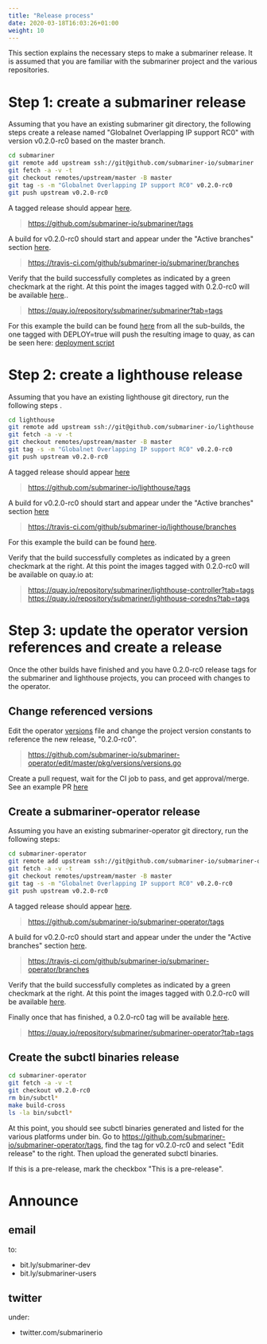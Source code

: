 ```yaml
---
title: "Release process"
date: 2020-03-18T16:03:26+01:00
weight: 10
---
```


This section explains the necessary steps to make a submariner release.
It is assumed that you are familiar with the submariner project and the various repositories.


# Step 1: create a submariner release


Assuming that you have an existing submariner git directory, the following steps create a release named "Globalnet Overlapping IP support RC0" with version v0.2.0-rc0 based on the master branch.

```bash
cd submariner
git remote add upstream ssh://git@github.com/submariner-io/submariner
git fetch -a -v -t
git checkout remotes/upstream/master -B master
git tag -s -m "Globalnet Overlapping IP support RC0" v0.2.0-rc0
git push upstream v0.2.0-rc0
```

A tagged release should appear [here](https://github.com/submariner-io/submariner/tags).

> https://github.com/submariner-io/submariner/tags

A build for v0.2.0-rc0 should start and appear under the "Active branches" section [here](https://travis-ci.com/github/submariner-io/submariner/branches).

> https://travis-ci.com/github/submariner-io/submariner/branches

Verify that the build successfully completes as indicated by a green checkmark at the right. At this point the images tagged with 0.2.0-rc0 will be available [here](https://quay.io/repository/submariner/submariner?tab=tags)..

> https://quay.io/repository/submariner/submariner?tab=tags

For this example the build can be found [here](https://travis-ci.com/github/submariner-io/submariner/builds/153943761) from all the sub-builds, the one tagged with DEPLOY=true will push the resulting image to quay, as can be seen here: [deployment script](https://travis-ci.com/github/submariner-io/submariner/jobs/299505392#L3417)




# Step 2: create a lighthouse release

Assuming that you have an existing lighthouse git directory, run the following steps .

```bash
cd lighthouse
git remote add upstream ssh://git@github.com/submariner-io/lighthouse
git fetch -a -v -t
git checkout remotes/upstream/master -B master
git tag -s -m "Globalnet Overlapping IP support RC0" v0.2.0-rc0
git push upstream v0.2.0-rc0
```

A tagged release should appear [here](https://github.com/submariner-io/lighthouse/tags)

> https://github.com/submariner-io/lighthouse/tags

A build for v0.2.0-rc0 should start and appear under the "Active branches" section [here](https://travis-ci.com/github/submariner-io/lighthouse/branches)

> https://travis-ci.com/github/submariner-io/lighthouse/branches

For this example the build can be found [here](https://travis-ci.com/github/submariner-io/lighthouse/builds/153946391).

Verify that the build successfully completes as indicated by a green checkmark at the right. At this point the images tagged with 0.2.0-rc0 will be available on quay.io at:

> https://quay.io/repository/submariner/lighthouse-controller?tab=tags
> https://quay.io/repository/submariner/lighthouse-coredns?tab=tags

<!-- TODO: Aswin: the openshift-coredns part -->

# Step 3: update the operator version references and create a release

Once the other builds have finished and you have 0.2.0-rc0 release tags for the submariner and lighthouse projects, you can proceed with changes to the operator.

## Change referenced versions

Edit the operator [versions](https://github.com/submariner-io/submariner-operator/edit/master/pkg/versions/versions.go) file and change the project version constants to reference the new release, "0.2.0-rc0".

> https://github.com/submariner-io/submariner-operator/edit/master/pkg/versions/versions.go

Create a pull request, wait for the CI job to pass, and get approval/merge. See an example PR [here](https://github.com/submariner-io/submariner-operator/pull/276)


## Create a submariner-operator release

Assuming you have an existing submariner-operator git directory, run the following steps:

```bash
cd submariner-operator
git remote add upstream ssh://git@github.com/submariner-io/submariner-operator
git fetch -a -v -t
git checkout remotes/upstream/master -B master
git tag -s -m "Globalnet Overlapping IP support RC0" v0.2.0-rc0
git push upstream v0.2.0-rc0
```


A tagged release should appear [here](https://github.com/submariner-io/submariner-operator/tags).

> https://github.com/submariner-io/submariner-operator/tags

A build for v0.2.0-rc0 should start and appear under the under the "Active branches" section [here](https://travis-ci.com/github/submariner-io/submariner-operator/branches).

> https://travis-ci.com/github/submariner-io/submariner-operator/branches

Verify that the build successfully completes as indicated by a green checkmark at the right.
At this point the images tagged with 0.2.0-rc0 will be available [here](https://quay.io/repository/submariner/submariner-operator?tab=tags).

Finally once that has finished, a 0.2.0-rc0 tag will be available [here](https://quay.io/repository/submariner/submariner-operator?tab=tags).

> https://quay.io/repository/submariner/submariner-operator?tab=tags


## Create the subctl binaries release


```bash
cd submariner-operator
git fetch -a -v -t
git checkout v0.2.0-rc0
rm bin/subctl*
make build-cross
ls -la bin/subctl*
```
At this point, you should see subctl binaries generated and listed for the various platforms under bin.
Go to https://github.com/submariner-io/submariner-operator/tags, find the tag for v0.2.0-rc0 and select "Edit release" to the right. Then upload the generated subctl binaries.

If this is a pre-release, mark the checkbox "This is a pre-release".

# Announce

## email

to:
* bit.ly/submariner-dev
* bit.ly/submariner-users

## twitter

under:
* twitter.com/submarinerio
